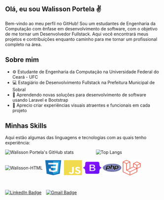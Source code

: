 ## Olá, eu sou Walisson Portela ✌️

Bem-vindo ao meu perfil no GitHub! Sou um estudantes de Engenharia da Computação com ênfase em desenvolvimento de software, com o objetivo de me tornar um Desenvolvedor Fullstack. Aqui você encontrará meus projetos e contribuições enquanto caminho para me tornar um profissional completo na área.

## Sobre mim

- ⚙️ Estudante de Engenharia da Computação na Universidade Federal do Ceará - UFC
- 💻 Estagiário de Desenvolvimento Fullstack na Prefeitura Municipal de Sobral
- 🌱 Aprendendo novas soluções para desenvolvimento de software usando Laravel e Bootstrap
- 🔭 Aprecio criar experiências visuais atraentes e funcionais em cada projeto

## Minhas Skills

Aqui estão algumas das linguagens e tecnologias com as quais tenho experiência:

<div style="display: flex; justify-content: space-around; gap: 20px;">
  <img src="https://github-readme-stats.vercel.app/api?username=walissonportela&show_icons=true&theme=transparent" alt="Walisson Portela's GitHub stats" width="400" />
  <img src="https://github-readme-stats.vercel.app/api/top-langs/?username=walissonportela&layout=compact&theme=dark" alt="Top Langs" width="305" />
</div>

<div style="display: inline_block; gap: 10px;"><br>
  <img align="center" alt="Walisson-HTML" height="50" width="60" src="https://cdn.jsdelivr.net/gh/devicons/devicon@latest/icons/html5/html5-original.svg">
  <img align="center" alt="Walisson-CSS" height="50" width="60" src="https://raw.githubusercontent.com/devicons/devicon/master/icons/css3/css3-original.svg">
  <img align="center" alt="Walisson-JS" height="50" width="60" src="https://raw.githubusercontent.com/devicons/devicon/master/icons/javascript/javascript-plain.svg">
  <img align="center" alt="Walisson-Bootstrap" height="50" width="60" src="https://github.com/devicons/devicon/blob/master/icons/bootstrap/bootstrap-original.svg">
  <img align="center" alt="Walisson-PHP" height="50" width="60" src="https://github.com/devicons/devicon/blob/master/icons/php/php-original.svg">
  <img align="center" alt="Walisson-Laravel" height="50" width="60" src="https://github.com/devicons/devicon/blob/master/icons/laravel/laravel-original.svg">
</div> <br>

##

<div style="display: flex; gap: 15px;">
  <a href="https://www.linkedin.com/in/walissonportela/" target="_blank">
    <img src="https://img.shields.io/badge/LinkedIn-0077B5?style=for-the-badge&logo=linkedin&logoColor=white" alt="LinkedIn Badge" />
  </a>
  <a href="mailto:walissonportela36@gmail.com">
    <img src="https://img.shields.io/badge/Gmail-D14836?style=for-the-badge&logo=gmail&logoColor=white" alt="Gmail Badge" />
  </a>
</div>

##
